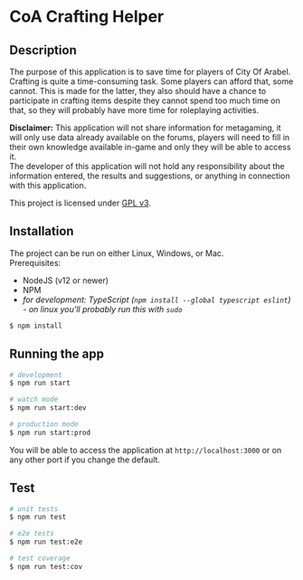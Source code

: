 # CoA Crafting Helper

## Description

The purpose of this application is to save time for players of City Of Arabel. Crafting is quite a time-consuming task.
Some players can afford that, some cannot. This is made for the latter, they also should have a chance to participate in 
crafting items despite they cannot spend too much time on that, so they will probably have more time for roleplaying activities.

**Disclaimer:** This application will not share information for metagaming, it will only use data already available on the forums, 
players will need to fill in their own knowledge available in-game and only they will be able to access it.   
The developer of this application will not hold any responsibility about the information entered, the results and suggestions, or anything in connection with this application.  
    
This project is licensed under [GPL v3](https://www.gnu.org/licenses/gpl-3.0.en.html).

## Installation
The project can be run on either Linux, Windows, or Mac.  
Prerequisites:
 - NodeJS (v12 or newer)
 - NPM
 - *for development: TypeScript (`npm install --global typescript eslint`) - on linux you'll probably run this with `sudo`*

```bash
$ npm install
```

## Running the app

```bash
# development
$ npm run start

# watch mode
$ npm run start:dev

# production mode
$ npm run start:prod
```

You will be able to access the application at `http://localhost:3000` or on any other port if you change the default.

## Test

```bash
# unit tests
$ npm run test

# e2e tests
$ npm run test:e2e

# test coverage
$ npm run test:cov
```